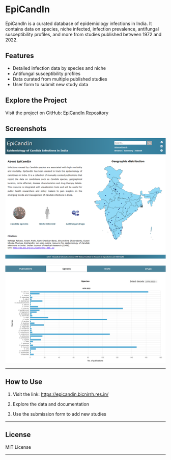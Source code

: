 # EpiCandIn

EpiCandIn is a curated database of epidemiology infections in India. It contains data on species, niche infected, infection prevalence, antifungal susceptibility profiles, and more from studies published between 1972 and 2022.

## Features
- Detailed infection data by species and niche
- Antifungal susceptibility profiles
- Data curated from multiple published studies
- User form to submit new study data

## Explore the Project

Visit the project on GitHub: [EpiCandIn Repository](https://github.com/your-username/your-repo)

## Screenshots

![EpiCandIn Dashboard](images/home.png)

![EpiCandIn Data Form](images/sps.JPG)

---

## How to Use

1. Visit the link:
https://epicandin.bicnirrh.res.in/

2. Explore the data and documentation
3. Use the submission form to add new studies

---

## License

MIT License

---



